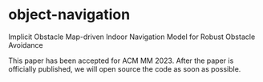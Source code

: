# object-navigation
Implicit Obstacle Map-driven Indoor Navigation Model for Robust Obstacle Avoidance

This paper has been accepted for ACM MM 2023. After the paper is officially published, we will open source the code as soon as possible.

